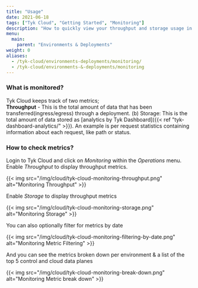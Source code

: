 ```yaml
---
title: "Usage"
date: 2021-06-18
tags: ["Tyk Cloud", "Getting Started", "Monitoring"]
description: "How to quickly view your throughput and storage usage in your Tyk Cloud installation"
menu:
  main:
    parent: "Environments & Deployments"
weight: 0
aliases:
  - /tyk-cloud/environments-deployments/monitoring/
  - /tyk-cloud/environments-&-deployments/monitoring
---
```


### What is monitored?
Tyk Cloud keeps track of two metrics;     
**Throughput** - This is the total amount of data that has been transferred(ingress/egress) through a deployment. 
(b) Storage: This is the total amount of data stored as [analytics by Tyk Dashboard]({{< ref "tyk-dashboard-analytics/" >}}). An example is per request statistics containing information about each request, like path or status.

### How to check metrics?
Login to Tyk Cloud and click on *Monitoring* within the *Operations* menu. Enable *Throughput* to display throughput metrics.

{{< img src="/img/cloud/tyk-cloud-monitoring-throughput.png" alt="Monitoring Throughput" >}}

Enable *Storage* to display throughput metrics

{{< img src="/img/cloud/tyk-cloud-monitoring-storage.png" alt="Monitoring Storage" >}}

You can also optionally filter for metrics by date

{{< img src="/img/cloud/tyk-cloud-monitoring-filtering-by-date.png" alt="Monitoring Metric Filtering" >}}

And you can see the metrics broken down per environment & a list of the top 5 control and cloud data planes

{{< img src="/img/cloud/tyk-cloud-monitoring-break-down.png" alt="Monitoring Metric break down" >}}
